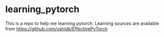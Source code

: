 # learning_pytorch
This is a repo to help me learning pytorch.
Learning sources are available from https://github.com/vahidk/EffectivePyTorch
